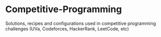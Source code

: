 # Competitive-Programming
Solutions, recipes and configurations used in competitive programming challenges (UVa, Codeforces, HackerRank, LeetCode, etc)
